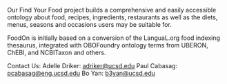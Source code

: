 Our Find Your Food project builds a comprehensive and easily accessible ontology about food, recipes, ingredients, restaurants as well as the diets, menus, seasons and occasions users may be suitable for. 

FoodOn is initially based on a conversion of the LanguaL.org food indexing thesaurus, integrated with OBOFoundry ontology terms from UBERON, ChEBI, and NCBITaxon and others.


Contact Us:
Adelle Driker: adriker@ucsd.edu
Paul Cabasag: pcabasag@eng.ucsd.edu
Bo Yan: b3yan@ucsd.edu

